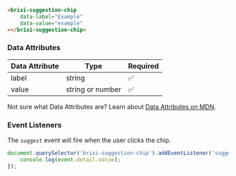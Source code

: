 ```html
<brixi-suggestion-chip
    data-label="Example"
    data-value="example"
></brixi-suggestion-chip>
```

### Data Attributes

| Data Attribute | Type | Required |
| -------------- | ---- | -------- |
| label | string | ✅ |
| value | string or number | ✅ |

Not sure what Data Attributes are? Learn about [Data Attributes on MDN](https://developer.mozilla.org/en-US/docs/Web/HTML/Global_attributes/data-*).

### Event Listeners

The `suggest` event will fire when the user clicks the chip.

```typescript
document.querySelector('brixi-suggestion-chip').addEventListener('suggest', (event) => {
    console.log(event.detail.value);
});
```
